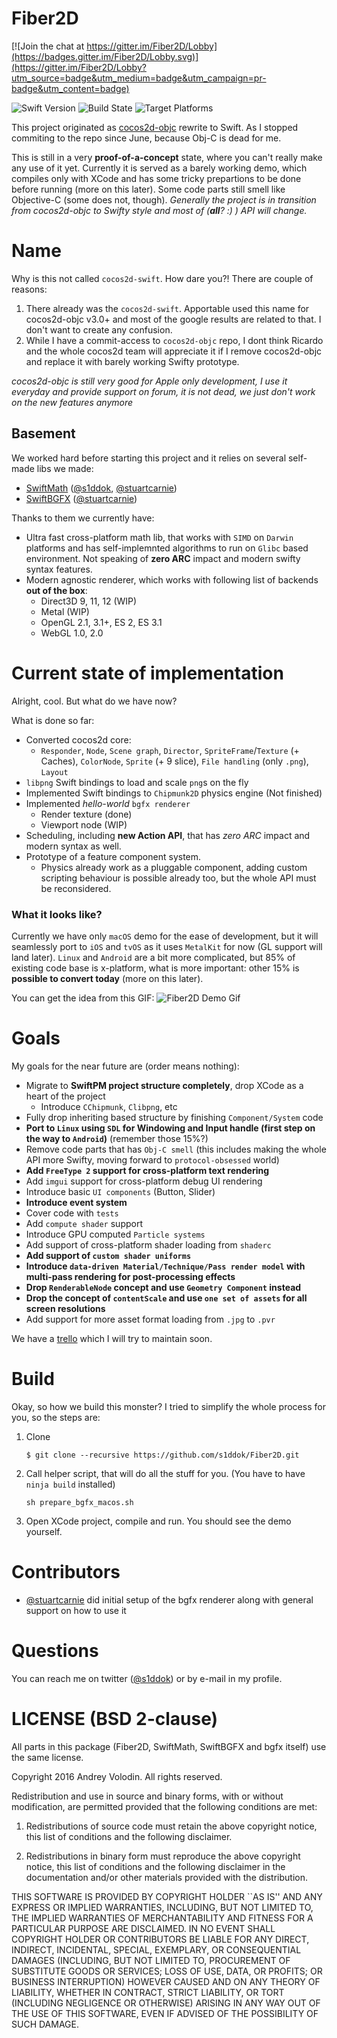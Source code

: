 # Fiber2D

[![Join the chat at https://gitter.im/Fiber2D/Lobby](https://badges.gitter.im/Fiber2D/Lobby.svg)](https://gitter.im/Fiber2D/Lobby?utm_source=badge&utm_medium=badge&utm_campaign=pr-badge&utm_content=badge)

![Swift Version](https://img.shields.io/badge/swift-3.0.1-green.svg?style=flat)
![Build State](https://img.shields.io/wercker/ci/wercker/docs.svg)
![Target Platforms](https://img.shields.io/badge/platform-iOS%20%7C%20tvOS%20%7C%20macOS%20%7C%20linux%20%7C%20Android%20-lightgrey.svg)

This project originated as [cocos2d-objc](https://github.com/cocos2d/cocos2d-objc) rewrite to Swift. As I stopped commiting to the repo since June, because Obj-C is dead for me. 

This is still in a very **proof-of-a-concept** state, where you can't really make any use of it yet. Currently it is served as a barely working demo, which compiles only with XCode and has some tricky prepartions to be done before running (more on this later). Some code parts still smell like Objective-C (some does not, though). *Generally the project is in transition from cocos2d-objc to Swifty style and most of (**all**? :) ) API will change.*

# Name
Why is this not called `cocos2d-swift`. How dare you?!
There are couple of reasons:

1. There already was the `cocos2d-swift`. Apportable used this name for cocos2d-objc v3.0+ and most of the google results are related to that. I don't want to create any confusion.
2. While I have a commit-access to `cocos2d-objc` repo, I dont think Ricardo and the whole cocos2d team will appreciate it if I remove cocos2d-objc and replace it with barely working Swifty prototype. 

*cocos2d-objc is still very good for Apple only development, I use it everyday and provide support on forum, it is not dead, we just don't work on the new features anymore*

## Basement 
We worked hard before starting this project and it relies on several self-made libs we made:
* [SwiftMath](https://github.com/SwiftGFX/SwiftMath) ([@s1ddok](https://github.com/s1ddok), [@stuartcarnie](https://github.com/stuartcarnie))
* [SwiftBGFX](https://github.com/SwiftGFX/SwiftBGFX) ([@stuartcarnie](https://github.com/stuartcarnie))

Thanks to them we currently have:
* Ultra fast cross-platform math lib, that works with `SIMD` on `Darwin` platforms and has self-implemnted algorithms to run on `Glibc` based environment. Not speaking of **zero ARC** impact and modern swifty syntax features.
* Modern agnostic renderer, which works with following list of backends **out of the box**:
  * Direct3D 9, 11, 12 (WIP)
  * Metal (WIP)
  * OpenGL 2.1, 3.1+, ES 2, ES 3.1
  * WebGL 1.0, 2.0
 
# Current state of implementation
Alright, cool. But what do we have now?

What is done so far:
* Converted cocos2d core:
   * `Responder`, `Node`, `Scene graph`, `Director`, `SpriteFrame`/`Texture` (+ Caches), `ColorNode`, `Sprite` (+ 9 slice), `File handling` (only `.png`), `Layout`
*  `libpng` Swift bindings to load and scale `png`s on the fly
*  Implemented Swift bindings to `Chipmunk2D` physics engine (Not finished)
*  Implemented *hello-world* `bgfx renderer`
   * Render texture (done)
   * Viewport node (WIP)
* Scheduling, including **new Action API**, that has *zero ARC* impact and modern syntax as well.
* Prototype of a feature component system.
  * Physics already work as a pluggable component, adding custom scripting behaviour is possible already too, but the whole API must be reconsidered.

### What it looks like?
Currently we have only `macOS` demo for the ease of development, but it will seamlessly port to `iOS` and `tvOS` as it uses `MetalKit` for now (GL support will land later). `Linux` and `Android` are a bit more complicated, but 85% of existing code base is x-platform, what is more important: other 15% is **possible to convert today** (more on this later).

You can get the idea from this GIF: 
![Fiber2D Demo Gif](http://imgur.com/CP6d9kT.gif)


# Goals
My goals for the near future are (order means nothing):

* Migrate to **SwiftPM project structure completely**, drop XCode as a heart of the project
  * Introduce `CChipmunk`, `Clibpng`, etc
* Fully drop inheriting based structure by finishing `Component/System` code
* **Port to `Linux` using `SDL` for Windowing and Input handle (first step on the way to `Android`)** (remember those 15%?)
* Remove code parts that has `Obj-C smell` (this includes making the whole API more Swifty, moving forward to `protocol-obsessed` world)
* **Add `FreeType 2` support for cross-platform text rendering**
* Add `imgui` support for cross-platform debug UI rendering
* Introduce basic `UI components` (Button, Slider)
* **Introduce event system**
* Cover code with `tests`
* Add `compute shader` support
* Introduce GPU computed `Particle systems`
* Add support of cross-platform shader loading from `shaderc` 
* **Add support of `custom shader uniforms`**
* **Introduce `data-driven Material/Technique/Pass render model` with multi-pass rendering for post-processing effects**
* **Drop `RenderableNode` concept and use `Geometry Component` instead**
* **Drop the concept of `contentScale` and use `one set of assets` for all screen resolutions**
* Add support for more asset format loading from `.jpg` to `.pvr`

We have a [trello](https://trello.com/b/eUe8CkrW/fiber2d) which I will try to maintain soon.

# Build
Okay, so how we build this monster? I tried to simplify the whole process for you, so the steps are:

1. Clone

   ```$ git clone --recursive https://github.com/s1ddok/Fiber2D.git```

2. Call helper script, that will do all the stuff for you. (You have to have `ninja build` installed)

   ``` sh prepare_bgfx_macos.sh ```

3. Open XCode project, compile and run. You should see the demo yourself.

# Contributors 

* [@stuartcarnie](https://github.com/stuartcarnie) did initial setup of the bgfx renderer along with general support on how to use it

# Questions

You can reach me on twitter ([@s1ddok](https://twitter.com/s1ddok)) or by e-mail in my profile.

# LICENSE (BSD 2-clause)

All parts in this package (Fiber2D, SwiftMath, SwiftBGFX and bgfx itself) use the same license. 

Copyright 2016 Andrey Volodin. All rights reserved.

Redistribution and use in source and binary forms, with or without
modification, are permitted provided that the following conditions are met:

   1. Redistributions of source code must retain the above copyright notice,
      this list of conditions and the following disclaimer.

   2. Redistributions in binary form must reproduce the above copyright
      notice, this list of conditions and the following disclaimer in the
      documentation and/or other materials provided with the distribution.

THIS SOFTWARE IS PROVIDED BY COPYRIGHT HOLDER ``AS IS'' AND ANY EXPRESS OR
IMPLIED WARRANTIES, INCLUDING, BUT NOT LIMITED TO, THE IMPLIED WARRANTIES OF
MERCHANTABILITY AND FITNESS FOR A PARTICULAR PURPOSE ARE DISCLAIMED. IN NO
EVENT SHALL COPYRIGHT HOLDER OR CONTRIBUTORS BE LIABLE FOR ANY DIRECT,
INDIRECT, INCIDENTAL, SPECIAL, EXEMPLARY, OR CONSEQUENTIAL DAMAGES
(INCLUDING, BUT NOT LIMITED TO, PROCUREMENT OF SUBSTITUTE GOODS OR SERVICES;
LOSS OF USE, DATA, OR PROFITS; OR BUSINESS INTERRUPTION) HOWEVER CAUSED AND
ON ANY THEORY OF LIABILITY, WHETHER IN CONTRACT, STRICT LIABILITY, OR TORT
(INCLUDING NEGLIGENCE OR OTHERWISE) ARISING IN ANY WAY OUT OF THE USE OF
THIS SOFTWARE, EVEN IF ADVISED OF THE POSSIBILITY OF SUCH DAMAGE.

